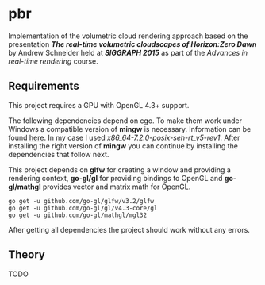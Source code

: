 # pbr

Implementation of the volumetric cloud rendering approach based on the presentation ***The real-time volumetric cloudscapes of Horizon:Zero Dawn*** by Andrew Schneider held at ***SIGGRAPH 2015*** as part of the *Advances in real-time rendering* course.

## Requirements
This project requires a GPU with OpenGL 4.3+ support.

The following dependencies depend on cgo. To make them work under Windows a compatible version of **mingw** is necessary. Information can be found [here](https://github.com/go-gl/glfw/issues/91). In my case I used *x86_64-7.2.0-posix-seh-rt_v5-rev1*. After installing the right version of **mingw** you can continue by installing the dependencies that follow next.

This project depends on **glfw** for creating a window and providing a rendering context, **go-gl/gl** for providing bindings to OpenGL and **go-gl/mathgl** provides vector and matrix math for OpenGL.
```
go get -u github.com/go-gl/glfw/v3.2/glfw
go get -u github.com/go-gl/gl/v4.3-core/gl
go get -u github.com/go-gl/mathgl/mgl32
```
After getting all dependencies the project should work without any errors.

## Theory

TODO